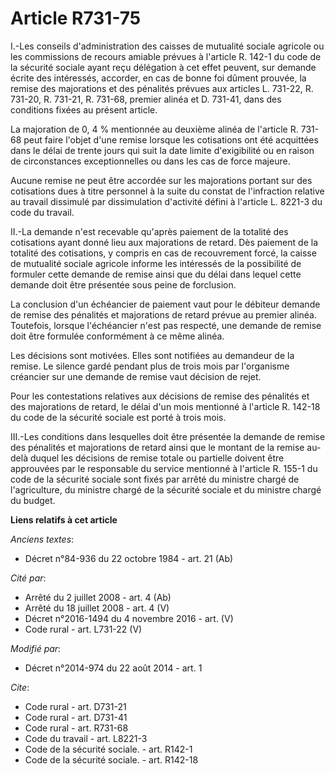 # Article R731-75

I.-Les conseils d'administration des caisses de mutualité sociale agricole ou les commissions de recours amiable prévues à
l'article R. 142-1 du code de la sécurité sociale ayant reçu délégation à cet effet peuvent, sur demande écrite des
intéressés, accorder, en cas de bonne foi dûment prouvée, la remise des majorations et des pénalités prévues aux articles L.
731-22, R. 731-20, R. 731-21, R. 731-68, premier alinéa et D. 731-41, dans des conditions fixées au présent article. 

La majoration de 0, 4 % mentionnée au deuxième alinéa de l'article R. 731-68 peut faire l'objet d'une remise lorsque les
cotisations ont été acquittées dans le délai de trente jours qui suit la date limite d'exigibilité ou en raison de
circonstances exceptionnelles ou dans les cas de force majeure. 

Aucune remise ne peut être accordée sur les majorations portant sur des cotisations dues à titre personnel à la suite du
constat de l'infraction relative au travail dissimulé par dissimulation d'activité défini à l'article L. 8221-3 du code du
travail. 

II.-La demande n'est recevable qu'après paiement de la totalité des cotisations ayant donné lieu aux majorations de retard.
Dès paiement de la totalité des cotisations, y compris en cas de recouvrement forcé, la caisse de mutualité sociale agricole
informe les intéressés de la possibilité de formuler cette demande de remise ainsi que du délai dans lequel cette demande
doit être présentée sous peine de forclusion. 

La conclusion d'un échéancier de paiement vaut pour le débiteur demande de remise des pénalités et majorations de retard
prévue au premier alinéa. Toutefois, lorsque l'échéancier n'est pas respecté, une demande de remise doit être formulée
conformément à ce même alinéa. 

Les décisions sont motivées. Elles sont notifiées au demandeur de la remise. Le silence gardé pendant plus de trois mois par
l'organisme créancier sur une demande de remise vaut décision de rejet. 

Pour les contestations relatives aux décisions de remise des pénalités et des majorations de retard, le délai d'un mois
mentionné à l'article R. 142-18 du code de la sécurité sociale est porté à trois mois. 

III.-Les conditions dans lesquelles doit être présentée la demande de remise des pénalités et majorations de retard ainsi que
le montant de la remise au-delà duquel les décisions de remise totale ou partielle doivent être approuvées par le responsable
du service mentionné à l'article R. 155-1 du code de la sécurité sociale sont fixés par arrêté du ministre chargé de
l'agriculture, du ministre chargé de la sécurité sociale et du ministre chargé du budget.

**Liens relatifs à cet article**

_Anciens textes_:

  - Décret n°84-936 du 22 octobre 1984 - art. 21 (Ab)

_Cité par_:

  - Arrêté du 2 juillet 2008 - art. 4 (Ab)
  - Arrêté du 18 juillet 2008 - art. 4 (V)
  - Décret n°2016-1494 du 4 novembre 2016 - art. (V)
  - Code rural - art. L731-22 (V)

_Modifié par_:

  - Décret n°2014-974 du 22 août 2014 - art. 1

_Cite_:

  - Code rural - art. D731-21
  - Code rural - art. D731-41
  - Code rural - art. R731-68
  - Code du travail - art. L8221-3
  - Code de la sécurité sociale. - art. R142-1
  - Code de la sécurité sociale. - art. R142-18
